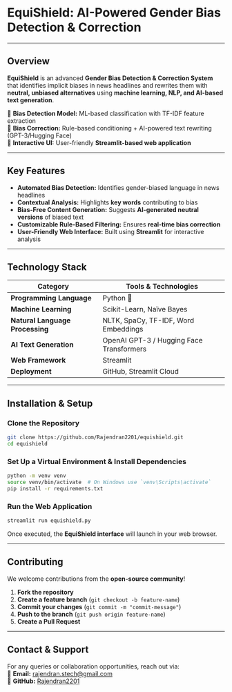 # **EquiShield: AI-Powered Gender Bias Detection & Correction**  
---

## **Overview**  
**EquiShield** is an advanced **Gender Bias Detection & Correction System** that identifies implicit biases in news headlines and rewrites them with **neutral, unbiased alternatives** using **machine learning, NLP, and AI-based text generation**.  

🔹 **Bias Detection Model:** ML-based classification with TF-IDF feature extraction  
🔹 **Bias Correction:** Rule-based conditioning + AI-powered text rewriting (GPT-3/Hugging Face)  
🔹 **Interactive UI:** User-friendly **Streamlit-based web application**  

---

## **Key Features**  
- **Automated Bias Detection:** Identifies gender-biased language in news headlines  
- **Contextual Analysis:** Highlights **key words** contributing to bias  
- **Bias-Free Content Generation:** Suggests **AI-generated neutral versions** of biased text  
- **Customizable Rule-Based Filtering:** Ensures **real-time bias correction**  
- **User-Friendly Web Interface:** Built using **Streamlit** for interactive analysis  

---

## **Technology Stack**  
| **Category**          | **Tools & Technologies** |
|----------------------|------------------------|
| **Programming Language** | Python 🐍 |
| **Machine Learning** | Scikit-Learn, Naïve Bayes |
| **Natural Language Processing** | NLTK, SpaCy, TF-IDF, Word Embeddings |
| **AI Text Generation** | OpenAI GPT-3 / Hugging Face Transformers |
| **Web Framework** | Streamlit |
| **Deployment** | GitHub, Streamlit Cloud |

---

## **Installation & Setup**  

### **Clone the Repository**  
```bash
git clone https://github.com/Rajendran2201/equishield.git
cd equishield
```

### **Set Up a Virtual Environment & Install Dependencies**  
```bash
python -m venv venv
source venv/bin/activate  # On Windows use `venv\Scripts\activate`
pip install -r requirements.txt
```

### **Run the Web Application**  
```bash
streamlit run equishield.py
```
Once executed, the **EquiShield interface** will launch in your web browser.  

---

## **Contributing**  
We welcome contributions from the **open-source community**!  

1. **Fork the repository**  
2. **Create a feature branch** (`git checkout -b feature-name`)  
3. **Commit your changes** (`git commit -m "commit-message"`)  
4. **Push to the branch** (`git push origin feature-name`)  
5. **Create a Pull Request**  
---

## **Contact & Support**  
For any queries or collaboration opportunities, reach out via:  
📧 **Email:** [rajendran.stech@gmail.com](mailto:rajendran.stech@gmail.com)  
🔗 **GitHub:** [Rajendran2201](https://github.com/Rajendran2201)  
